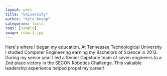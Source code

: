 ```yaml
---
layout: post
title: "University"
author: "Kyle Knapp"
categories: facts
tags: [sample]
image: cuba-4.jpg
---
```


Here's where I began my education. At Tennessee Technological University I studied Computer Engineering earning my Bachelors of Science in 2013. During my senior year I led a Senior Capstone team of seven engineers to a 2nd place victory in the SECON Robotics Challenge. This valuable leadership experience helped propel my career!
